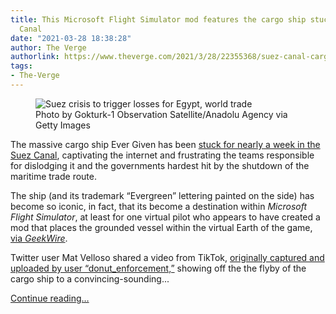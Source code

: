 ```yaml
---
title: This Microsoft Flight Simulator mod features the cargo ship stuck in the Suez
  Canal
date: "2021-03-28 18:38:28"
author: The Verge
authorlink: https://www.theverge.com/2021/3/28/22355368/suez-canal-cargo-ship-stuck-microsoft-flight-simulator-flyby
tags:
- The-Verge
---
```

<figure>
      <img alt="Suez crisis to trigger losses for Egypt, world trade" src="https://cdn.vox-cdn.com/thumbor/T1bru1jDqRm1uvJvk8GgWSxKYMs=/0x0:8827x5885/1310x873/cdn.vox-cdn.com/uploads/chorus_image/image/69039405/1231960271.0.jpg" />
        <figcaption>Photo by Gokturk-1 Observation Satellite/Anadolu Agency via Getty Images</figcaption>
    </figure>

  <p id="obO0yn">The massive cargo ship Ever Given has been <a href="https://www.nytimes.com/live/2021/03/28/world/suez-canal-stuck-ship">stuck for nearly a week in the Suez Canal</a>, captivating the internet and frustrating the teams responsible for dislodging it and the governments hardest hit by the shutdown of the maritime trade route. </p>
<p id="7ZzE3Y">The ship (and its trademark “Evergreen” lettering painted on the side) has become so iconic, in fact, that its become a destination within <em>Microsoft Flight Simulator</em>, at least for one virtual pilot who appears to have created a mod that places the grounded vessel within the virtual Earth of the game,<em> </em><a href="https://www.geekwire.com/2021/cargo-ship-stuck-suez-canal-shows-microsoft-flight-simulator-fly/?utm_source=feedly&amp;utm_medium=webfeeds">via <em>GeekWire</em></a>. </p>
<p id="mRyt7i">Twitter user Mat Velloso shared a video from TikTok, <a href="https://www.tiktok.com/@donut_enforcement/video/6944600483172551942?_d=secCgYIASAHKAESMgowSX0XeT49TfTRlIDWRxg3g6t2lg9Zihh9bHS2F0VG10uco6J7WK%2F%2FocE%2F4Ec141fbGgA%3D&amp;language=en&amp;preview_pb=0&amp;sec_user_id=MS4wLjABAAAAoH-du_eBDSCPaOby3Ck_T66ABwJ_VscOKDlIeoJLquR5Ror5ty0YSOXNXMEQv34Z&amp;share_item_id=6944600483172551942&amp;share_link_id=7B412BF6-71E3-4D43-9C86-E068D390C32B&amp;timestamp=1616955896&amp;tt_from=copy&amp;u_code=d639892k2h9402&amp;user_id=6687206843449132038&amp;utm_campaign=client_share&amp;utm_medium=ios&amp;utm_source=copy&amp;source=h5_m">originally captured and uploaded by user “donut_enforcement,”</a> showing off the the flyby of the cargo ship to a convincing-sounding...</p>
  <p>
    <a href="https://www.theverge.com/2021/3/28/22355368/suez-canal-cargo-ship-stuck-microsoft-flight-simulator-flyby">Continue reading&hellip;</a>
  </p>